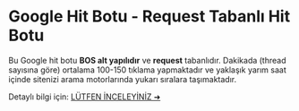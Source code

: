 # Google Hit Botu - Request Tabanlı Hit Botu

Bu Google hit botu **BOS alt yapılıdır** ve **request** tabanlıdır. Dakikada (thread sayısına göre) ortalama 100-150 tıklama yapmaktadır ve yaklaşık yarım saat içinde sitenizi arama motorlarında yukarı sıralara taşımaktadır.

Detaylı bilgi için: [LÜTFEN İNCELEYİNİZ ➜](https://hitbotu2025.ink/)
